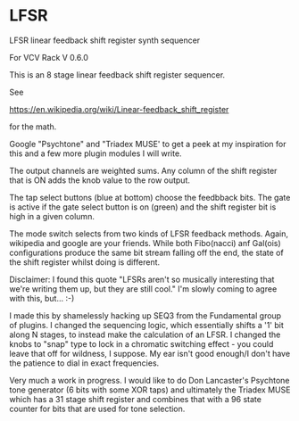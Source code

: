# LFSR

LFSR linear feedback shift register synth sequencer

For VCV Rack V 0.6.0

This is an 8 stage linear feedback shift register sequencer.

See

https://en.wikipedia.org/wiki/Linear-feedback_shift_register

for the math.

Google "Psychtone" and "Triadex MUSE' to get a peek at my inspiration for this and a few more plugin modules I will write.

The output channels are weighted sums. Any column of the shift register that is ON adds the knob value to the row output.

The tap select buttons (blue at bottom) choose the feedbback bits. The gate is active if the gate select button is on (green) and the shift register bit is high in a given column.

The mode switch selects from two kinds of LFSR feedback methods. Again, wikipedia and google are your friends. While both Fibo(nacci) anf Gal(ois) configurations produce the same bit stream falling off the end, the state of the shift register whilst doing is different.

Disclaimer: I found this quote "LFSRs aren't so musically interesting that we're writing them up, but they are still cool." I'm slowly coming to agree with this, but… :-)

I made this by shamelessly hacking up SEQ3 from the Fundamental group of plugins. I changed the sequencing logic, which essentially shifts a '1' bit along N stages, to instead make the calculation of an LFSR. I changed the knobs to "snap" type to lock in a chromatic switching effect - you could leave that off for wildness, I suppose. My ear isn't good enough/I don't have the patience to dial in exact frequencies.

Very much a work in progress. I would like to do Don Lancaster's Psychtone tone generator (6 bits with some XOR taps) and ultimately the Triadex MUSE which has a 31 stage shift register and combines that with a 96 state counter for bits that are used for tone selection.

